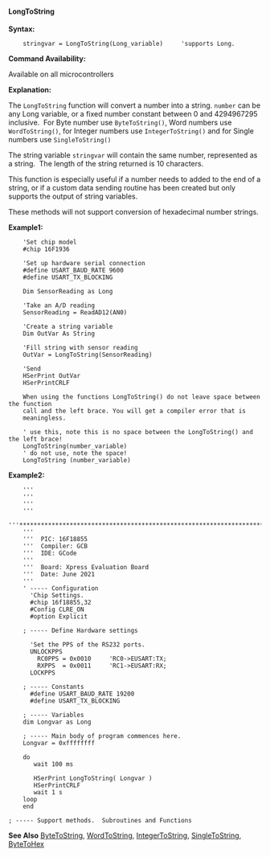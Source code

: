 <div class="section">

<div class="titlepage">

<div>

<div>

#### <span id="longtostring"></span>LongToString

</div>

</div>

</div>

<span class="strong">**Syntax:**</span>

``` screen
    stringvar = LongToString(Long_variable)     'supports Long.
```

<span class="strong">**Command Availability:**</span>

Available on all microcontrollers

<span class="strong">**Explanation:**</span>

The `LongToString` function will convert a number into a string.
`number` can be any Long variable, or a fixed number constant between 0
and 4294967295 inclusive.  For Byte number use `ByteToString()`, Word
numbers use `WordToString()`, for Integer numbers use
`IntegerToString()` and for Single numbers use `SingleToString()`

The string variable `stringvar` will contain the same number,
represented as a string.  The length of the string returned is 10
characters.

This function is especially useful if a number needs to added to the end
of a string, or if a custom data sending routine has been created but
only supports the output of string variables.  
  
These methods will not support conversion of hexadecimal number
strings.  
  
<span class="strong">**Example1:**</span>

``` screen
    'Set chip model
    #chip 16F1936

    'Set up hardware serial connection
    #define USART_BAUD_RATE 9600
    #define USART_TX_BLOCKING

    Dim SensorReading as Long

    'Take an A/D reading
    SensorReading = ReadAD12(AN0)

    'Create a string variable
    Dim OutVar As String

    'Fill string with sensor reading
    OutVar = LongToString(SensorReading)

    'Send
    HSerPrint OutVar
    HSerPrintCRLF

    When using the functions LongToString() do not leave space between the function
    call and the left brace. You will get a compiler error that is
    meaningless.

    ' use this, note this is no space between the LongToString() and the left brace!
    LongToString(number_variable)
    ' do not use, note the space!
    LongToString (number_variable)
```

  
  
<span class="strong">**Example2:**</span>

``` screen
    '''
    '''
    '''
    '''
    '''************************************************************************
    '''
    '''  PIC: 16F18855
    '''  Compiler: GCB
    '''  IDE: GCode
    '''
    '''  Board: Xpress Evaluation Board
    '''  Date: June 2021
    '''
    ' ----- Configuration
      'Chip Settings.
      #chip 16f18855,32
      #Config CLRE_ON
      #option Explicit

    ; ----- Define Hardware settings

      'Set the PPS of the RS232 ports.
      UNLOCKPPS
        RC0PPS = 0x0010     'RC0->EUSART:TX;
        RXPPS  = 0x0011     'RC1->EUSART:RX;
      LOCKPPS

    ; ----- Constants
      #define USART_BAUD_RATE 19200
      #define USART_TX_BLOCKING

    ; ----- Variables
    dim Longvar as Long

    ; ----- Main body of program commences here.
    Longvar = 0xffffffff

    do
       wait 100 ms

       HSerPrint LongToString( Longvar )
       HSerPrintCRLF
       wait 1 s
    loop
    end

; ----- Support methods.  Subroutines and Functions
```

  
  
<span class="strong">**See Also**</span>
<a href="bytetohex" class="link" title="ByteToHex">ByteToString</a>,
<a href="wordtohex" class="link" title="WordToHex">WordToString</a>,
<a href="integertohex" class="link" title="IntegerToHex">IntegerToString</a>,
<a href="singletohex" class="link" title="SingleToHex">SingleToString</a>,
<a href="bytetohex" class="link" title="ByteToHex">ByteToHex</a>

</div>

